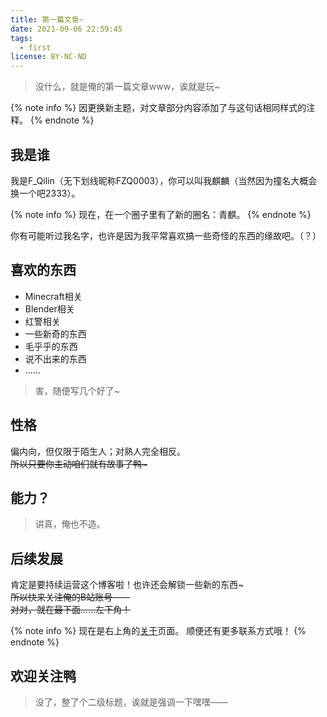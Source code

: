 ```yaml
---
title: 第一篇文章~
date: 2021-09-06 22:59:45
tags:
  - first
license: BY-NC-ND
---
```


> 没什么，就是俺的第一篇文章www，诶就是玩~

<!-- more -->

{% note info %}
因更换新主题，对文章部分内容添加了与这句话相同样式的注释。
{% endnote %}

## 我是谁

我是F_Qilin（无下划线昵称FZQ0003），你可以叫我麒麟（当然因为撞名大概会换一个吧2333）。

{% note info %}
现在，在一个圈子里有了新的圈名：青麒。
{% endnote %}

你有可能听过我名字，也许是因为我平常喜欢搞一些奇怪的东西的缘故吧。（？）

## 喜欢的东西

* Minecraft相关
* Blender相关
* 红警相关
* 一些新奇的东西
* 毛乎乎的东西
* 说不出来的东西
* ……

> 害，随便写几个好了~

## 性格

偏内向，但仅限于陌生人；对熟人完全相反。  
~~所以只要你主动咱们就有故事了鸭\~~~

## 能力？

> 讲真，俺也不造。

## 后续发展

肯定是要持续运营这个博客啦！也许还会解锁一些新的东西~  
~~所以快来关注俺的B站账号——~~  
~~对对，就在最下面……左下角！~~

{% note info %}
现在是右上角的[关于](/about/)页面。
顺便还有更多联系方式哦！
{% endnote %}

## 欢迎关注鸭

> 没了，整了个二级标题，诶就是强调一下嘿嘿——
